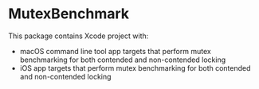 # MutexBenchmark 

This package contains Xcode project with:
- macOS command line tool app targets that perform mutex benchmarking for both contended and non-contended locking
- iOS app targets that perform mutex benchmarking for both contended and non-contended locking
